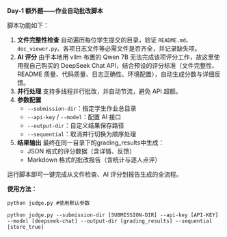 **Day‑1 额外题——作业自动批改脚本**

脚本功能如下：

1. **文件完整性检查**
    自动遍历每位学生提交的目录，验证 `README.md`、`doc_viewer.py`、各项日志文件等必需文件是否齐全，并记录缺失项。
2. **AI 评分**
    由于本地用 vllm 布置的 Qwen 7B 无法完成该项评分工作，故这里使用我自己购买的 DeepSeek Chat API，结合预设的评分标准（文件完整性、README 质量、代码质量、日志正确性、环境配置），自动生成分数与详细反馈。
3. **并行处理**
    支持多线程并行批改，并自动节流，避免 API 超额。
4. **参数配置**
   - `--submission-dir`：指定学生作业总目录
   - `--api-key` / `--model`：配置 AI 接口
   - `--output-dir`：自定义结果保存路径
   - `--sequential`：取消并行切换为顺序处理
5. **结果输出**
    最终在同一目录下的grading_results中生成：
   - JSON 格式的评分数据（含详情、反馈）
   - Markdown 格式的批改报告（含统计与逐人点评）

运行脚本即可一键完成从文件检查、AI 评分到报告生成的全流程。

**使用方法：**

```
python judge.py #使用默认参数
```

```
python judge.py --submission-dir [SUBMISSION-DIR] --api-key [API-KEY] --model [deepseek-chat] --output-dir [grading_results] --sequential [store_true]
```

